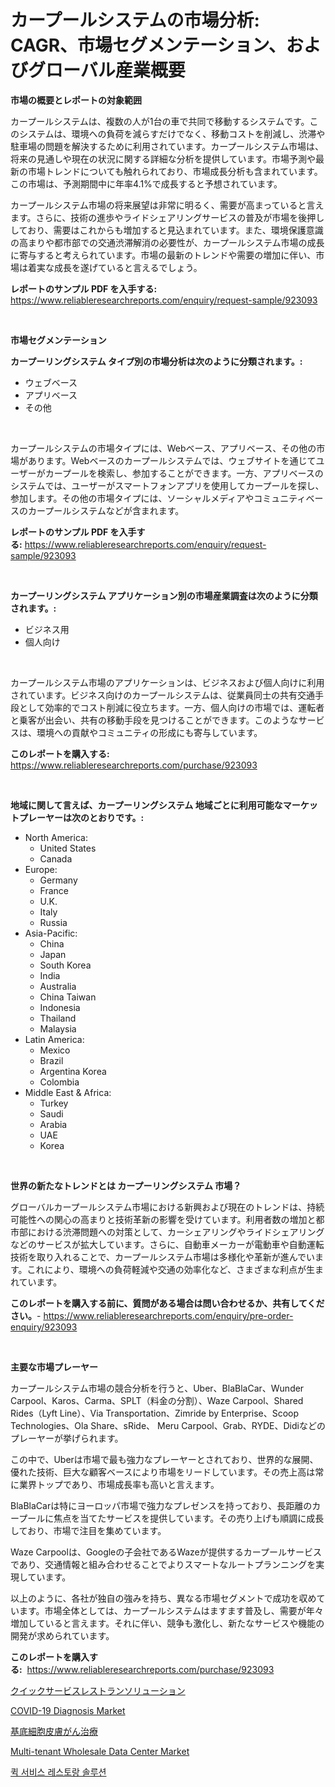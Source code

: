<p><h1>カープールシステムの市場分析: CAGR、市場セグメンテーション、およびグローバル産業概要</h1></p><p><strong>市場の概要とレポートの対象範囲</strong></p>
<p><p>カープールシステムは、複数の人が1台の車で共同で移動するシステムです。このシステムは、環境への負荷を減らすだけでなく、移動コストを削減し、渋滞や駐車場の問題を解決するために利用されています。カープールシステム市場は、将来の見通しや現在の状況に関する詳細な分析を提供しています。市場予測や最新の市場トレンドについても触れられており、市場成長分析も含まれています。この市場は、予測期間中に年率4.1%で成長すると予想されています。 </p><p>カープールシステム市場の将来展望は非常に明るく、需要が高まっていると言えます。さらに、技術の進歩やライドシェアリングサービスの普及が市場を後押ししており、需要はこれからも増加すると見込まれています。また、環境保護意識の高まりや都市部での交通渋滞解消の必要性が、カープールシステム市場の成長に寄与すると考えられています。市場の最新のトレンドや需要の増加に伴い、市場は着実な成長を遂げていると言えるでしょう。</p></p>
<p><strong>レポートのサンプル PDF を入手する:</strong> <a href="https://www.reliableresearchreports.com/enquiry/request-sample/923093">https://www.reliableresearchreports.com/enquiry/request-sample/923093</a></p>
<p>&nbsp;</p>
<p><strong>市場セグメンテーション</strong></p>
<p><strong>カープーリングシステム タイプ別の市場分析は次のように分類されます。:</strong></p>
<p><ul><li>ウェブベース</li><li>アプリベース</li><li>その他</li></ul></p>
<p>&nbsp;</p>
<p><p>カープールシステムの市場タイプには、Webベース、アプリベース、その他の市場があります。Webベースのカープールシステムでは、ウェブサイトを通じてユーザーがカープールを検索し、参加することができます。一方、アプリベースのシステムでは、ユーザーがスマートフォンアプリを使用してカープールを探し、参加します。その他の市場タイプには、ソーシャルメディアやコミュニティベースのカープールシステムなどが含まれます。</p></p>
<p><strong>レポートのサンプル PDF を入手する:</strong>&nbsp;<a href="https://www.reliableresearchreports.com/enquiry/request-sample/923093">https://www.reliableresearchreports.com/enquiry/request-sample/923093</a></p>
<p>&nbsp;</p>
<p><strong> カープーリングシステム アプリケーション別の市場産業調査は次のように分類されます。:</strong></p>
<p><ul><li>ビジネス用</li><li>個人向け</li></ul></p>
<p>&nbsp;</p>
<p><p>カープールシステム市場のアプリケーションは、ビジネスおよび個人向けに利用されています。ビジネス向けのカープールシステムは、従業員同士の共有交通手段として効率的でコスト削減に役立ちます。一方、個人向けの市場では、運転者と乗客が出会い、共有の移動手段を見つけることができます。このようなサービスは、環境への貢献やコミュニティの形成にも寄与しています。</p></p>
<p><strong>このレポートを購入する:</strong>&nbsp; <a href="https://www.reliableresearchreports.com/purchase/923093">https://www.reliableresearchreports.com/purchase/923093</a></p>
<p>&nbsp;</p>
<p><strong>地域に関して言えば、カープーリングシステム 地域ごとに利用可能なマーケットプレーヤーは次のとおりです。:</strong></p>
<p><ul>
    <li>
        North America:
        <ul>
            <li>United States</li>
            <li>Canada</li>
        </ul>
    </li>
    <li>
        Europe:
        <ul>
            <li>Germany</li>
            <li>France</li>
            <li>U.K.</li>
            <li>Italy</li>
            <li>Russia</li>
        </ul>
    </li>
    <li>
        Asia-Pacific:
        <ul>
            <li>China</li>
            <li>Japan</li>
            <li>South Korea</li>
            <li>India</li>
            <li>Australia</li>
            <li>China Taiwan</li>
            <li>Indonesia</li>
            <li>Thailand</li>
            <li>Malaysia</li>
        </ul>
    </li>
    <li>
        Latin America:
        <ul>
            <li>Mexico</li>
            <li>Brazil</li>
            <li>Argentina Korea</li>
            <li>Colombia</li>
        </ul>
    </li>
    <li>
        Middle East & Africa:
        <ul>
            <li>Turkey</li>
            <li>Saudi</li>
            <li>Arabia</li>
            <li>UAE</li>
            <li>Korea</li>
        </ul>
    </li>
    </ul></p>
<p>&nbsp;</p>
<p><strong>世界の新たなトレンドとは カープーリングシステム 市場？</strong></p>
<p><p>グローバルカープールシステム市場における新興および現在のトレンドは、持続可能性への関心の高まりと技術革新の影響を受けています。利用者数の増加と都市部における渋滞問題への対策として、カーシェアリングやライドシェアリングなどのサービスが拡大しています。さらに、自動車メーカーが電動車や自動運転技術を取り入れることで、カープールシステム市場は多様化や革新が進んでいます。これにより、環境への負荷軽減や交通の効率化など、さまざまな利点が生まれています。</p></p>
<p><strong>このレポートを購入する前に、質問がある場合は問い合わせるか、共有してください。</strong>- <a href="https://www.reliableresearchreports.com/enquiry/pre-order-enquiry/923093">https://www.reliableresearchreports.com/enquiry/pre-order-enquiry/923093</a></p>
<p>&nbsp;</p>
<p><strong>主要な市場プレーヤー</strong></p>
<p><p>カープールシステム市場の競合分析を行うと、Uber、BlaBlaCar、Wunder Carpool、Karos、Carma、SPLT（料金の分割）、Waze Carpool、Shared Rides（Lyft Line）、Via Transportation、Zimride by Enterprise、Scoop Technologies、Ola Share、sRide、 Meru Carpool、Grab、RYDE、Didiなどのプレーヤーが挙げられます。 </p><p>この中で、Uberは市場で最も強力なプレーヤーとされており、世界的な展開、優れた技術、巨大な顧客ベースにより市場をリードしています。その売上高は常に業界トップであり、市場成長率も高いと言えます。 </p><p>BlaBlaCarは特にヨーロッパ市場で強力なプレゼンスを持っており、長距離のカープールに焦点を当てたサービスを提供しています。その売り上げも順調に成長しており、市場で注目を集めています。 </p><p>Waze Carpoolは、Googleの子会社であるWazeが提供するカープールサービスであり、交通情報と組み合わせることでよりスマートなルートプランニングを実現しています。 </p><p>以上のように、各社が独自の強みを持ち、異なる市場セグメントで成功を収めています。市場全体としては、カープールシステムはますます普及し、需要が年々増加していると言えます。それに伴い、競争も激化し、新たなサービスや機能の開発が求められています。</p></p>
<p><strong>このレポートを購入する:</strong>&nbsp;&nbsp;<a href="https://www.reliableresearchreports.com/purchase/923093">https://www.reliableresearchreports.com/purchase/923093</a></p>
<p><p><a href="https://github.com/lababdou/Market-Research-Report-List-2/blob/main/5248348182670.md">クイックサービスレストランソリューション</a></p><p><a href="https://github.com/yoshih12/Market-Research-Report-List-2/blob/main/covid-19-diagnosis-market.md">COVID-19 Diagnosis Market</a></p><p><a href="https://github.com/mohamedbakry57/Market-Research-Report-List-2/blob/main/9267854182669.md">基底細胞皮膚がん治療</a></p><p><a href="https://github.com/castoriffic/Market-Research-Report-List-3/blob/main/multi-tenant-wholesale-data-center-market.md">Multi-tenant Wholesale Data Center Market</a></p><p><a href="https://github.com/laholand/Market-Research-Report-List-2/blob/main/7248539182665.md">퀵 서비스 레스토랑 솔루션</a></p></p>